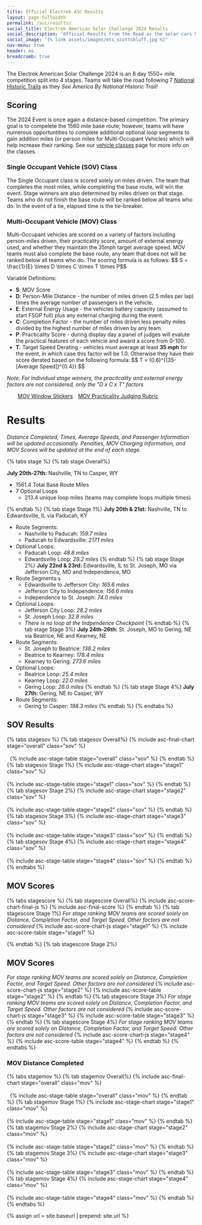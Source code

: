 ```yaml
---
title: Official Electrek ASC Results
layout: page-fullwidth
permalink: /asc/results/
social_title: Electrek American Solar Challenge 2024 Results
social_description: 'Official Results from the Road as the solar cars See America By National Historic Trail'
social_image: "{% link assets/images/ets_scottsbluff.jpg %}"
nav-menu: true
header: no
breadcrumb: true
---
```


The Electrek American Solar Challenge 2024 is an 8 day 1550+ mile competition split into 4 stages. Teams will take the road following 7 [National Historic Trails](https://www.nps.gov/subjects/nationaltrailssystem/national-historic-trails.htm) as they _See America By National Historic Trail!_


## Scoring 

The 2024 Event is once again a distance-based competition. The primary goal is to compelete the 1560 mile base route; however, teams will have numerous opportuntities to complete additional optional loop segments to gain addition miles (or person miles for Multi-Occupant Vehicles) which will help increase their ranking. See our [vehicle classes](https://www.americansolarchallenge.org/the-competition/vehicle-classes/) page for more info on the classes.


### Single Occupant Vehicle (SOV) Class
The Single Occupant class is scored solely on miles driven. The team that completes the most miles, while completing the base route, will win the event. Stage winners are also determined by miles driven on that stage. Teams who do not finish the base route will be ranked below all teams who do. In the event of a tie, elapsed time is the tie-breaker. 

### Multi-Occupant Vehicle (MOV) Class
Multi-Occupant vehicles are scored on a variety of factors including person-miles driven, their practicality score, amount of external energy used, and whether they maintain the 35mph target average speed. MOV teams must also complete the base route, any team that does not will be ranked below all teams who do. The scoring formula is as follows: \$$ S = \frac{1}{E} \times D \times C \times T \times P$$

Variable Definitions: 
- __S__: MOV Score
- __D__: Person-Mile Distance - the number of miles driven (2.5 miles per lap) times the average number of passengers in the vehicle. 
- __E__: External Energy Usage - the vehicles battery capacity (assumed to start FSGP full) plus any external charging during the event. 
- __C__: Completion Factor - the number of miles driven less penalty miles divided by the highest number of miles driven by any team. 
- __P__: Practicality Score - during display day a panel of judges will evalute the practical features of each vehicle and award a score from 0-100.
- __T__: Target Speed Derating - vehicles must average at least <b>35 mph</b> for the event, in which case this factor will be 1.0. Otherwise they have their score derated based on the following formula: \$$ T = (0.6)^{(35-[Average Speed])^{0.4}} $$

_Note: For individual stage winners, the pracitcality and external energy factors are not considered, only the "D x C x T" factors_

<ul class="actions">
<a href="https://www.americansolarchallenge.org/ASC/wp-content/uploads/2024/07/MOV-Team-Window-Stickers.pdf" class="button special" style="margin:5px">MOV Window Stickers</a>
<a href="https://www.americansolarchallenge.org/ASC/wp-content/uploads/2024/07/ASC-2024-MOV-Practicality-Rubric-Template.pdf" class="button special" style="margin:5px">MOV Practicality Judging Rubric</a>
</ul>

# Results

_Distance Completed, Times, Average Speeds, and Passenger Information will be updated occasionally. Penalties, MOV Charging Information, and MOV Scores will be updated at the end of each stage._


{% tabs stage %}
{% tab stage Overall%}

__July 20th-27th:__ Nashville, TN to Casper, WY
- 1561.4 Total Base Route Miles
- 7 Optional Loops
    - 213.4 unique loop miles (teams may complete loops multiple times)

{% endtab %}
{% tab stage Stage 1%}
__July 20th & 21st:__ Nashville, TN to Edwardsville, IL via Paducah, KY
- Route Segments:
  - Nashville to Paducah: <i>159.7 miles</i>
  - Paducah to Edwardsville: <i>217.1 miles</i>
- Optional Loops:
  - Paducah Loop: <i>48.8 miles</i>
  - Edwardsville Loop: <i>29.2 miles</i>
{% endtab %}
{% tab stage Stage 2%}
__July 22nd & 23rd:__ Edwardsville, IL to St. Joseph, MO via Jefferson City, MO and Independence, MO
- Route Segments:s
  - Edwardsville to Jefferson City: <i>165.6 miles</i>
  - Jefferson City to Independence: <i>156.6 miles</i>
  - Independence to St. Joseph: <i>74.0 miles</i>
- Optional Loops:
  - Jefferson City Loop: <i>28.2 miles</i>
  - St. Joseph Loop: <i>32.8 miles</i>
  - _There is no loop at the Indpendence Checkpoint_
{% endtab %}
{% tab stage Stage 3%}
__July 24th-26th:__ St. Joseph, MO to Gering, NE via Beatrice, NE and Kearney, NE
- Route Segments:
  - St. Joseph to Beatrice: <i>138.2 miles</i>
  - Beatrice to Kearney: <i>178.4 miles</i>
  - Kearney to Gering: <i>273.6 miles</i>
- Optional Loops:
  - Beatrice Loop: <i>25.4 miles</i>
  - Kearney Loop: <i>22.0 miles</i>
  - Gering Loop: <i>26.0 miles</i>
{% endtab %}
{% tab stage Stage 4%}
__July 27th:__ Gering, NE to Casper, WY
- Route Segments:
  - Gering to Casper: <i>198.3 miles</i>
{% endtab %}
{% endtabs %}
## SOV Results
{% tabs stagesov %}
{% tab stagesov Overall%}
{% include asc-final-chart stage="overall" class="sov" %}
<br>&nbsp;
<br>&nbsp;
{% include asc-stage-table stage="overall" class="sov" %}
{% endtab %}
{% tab stagesov Stage 1%}
{% include asc-stage-chart stage="stage1" class="sov" %}
<br>&nbsp;<br>
{% include asc-stage-table stage="stage1" class="sov" %}
{% endtab %}
{% tab stagesov Stage 2%}
{% include asc-stage-chart stage="stage2" class="sov" %}
<br>&nbsp;<br>
{% include asc-stage-table stage="stage2" class="sov" %}
{% endtab %}
{% tab stagesov Stage 3%}
{% include asc-stage-chart stage="stage3" class="sov" %}
<br>&nbsp;<br>
{% include asc-stage-table stage="stage3" class="sov" %}
{% endtab %}
{% tab stagesov Stage 4%}
{% include asc-stage-chart stage="stage4" class="sov" %}
<br>&nbsp;<br>
{% include asc-stage-table stage="stage4" class="sov" %}
{% endtab %}
{% endtabs %}
<br>
## MOV Scores
{% tabs stagescore %}
{% tab stagescore Overall%}
{% include asc-score-chart-final-js %}
{% include asc-final-score %}
{% endtab %}
{% tab stagescore Stage 1%}
_For stage ranking MOV teams are scored solely on Distance, Completion Factor, and Target Speed. Other factors are not considered_
{% include asc-score-chart-js stage="stage1" %}
{% include asc-score-table stage="stage1" %}

</ul>

{% endtab %}
{% tab stagescore Stage 2%}
## MOV Scores
_For stage ranking MOV teams are scored solely on Distance, Completion Factor, and Target Speed. Other factors are not considered_
{% include asc-score-chart-js stage="stage2" %}
{% include asc-score-table stage="stage2" %}
{% endtab %}
{% tab stagescore Stage 3%}
_For stage ranking MOV teams are scored solely on Distance, Completion Factor, and Target Speed. Other factors are not considered_
{% include asc-score-chart-js stage="stage3" %}
{% include asc-score-table stage="stage3" %}
{% endtab %}
{% tab stagescore Stage 4%}
_For stage ranking MOV teams are scored solely on Distance, Completion Factor, and Target Speed. Other factors are not considered_
{% include asc-score-chart-js stage="stage4" %}
{% include asc-score-table stage="stage4" %}
{% endtab %}
{% endtabs %}
<br>
### MOV Distance Completed
{% tabs stagemov %}
{% tab stagemov Overall%}
{% include asc-final-chart stage="overall" class="mov" %}
<br>&nbsp;
<br>&nbsp;
{% include asc-stage-table stage="overall" class="mov" %}
{% endtab %}
{% tab stagemov Stage 1%}
{% include asc-stage-chart stage="stage1" class="mov" %}
<br>&nbsp;<br>
{% include asc-stage-table stage="stage1" class="mov" %}
{% endtab %}
{% tab stagemov Stage 2%}
{% include asc-stage-chart stage="stage2" class="mov" %}
<br>&nbsp;<br>
{% include asc-stage-table stage="stage2" class="mov" %}
{% endtab %}
{% tab stagemov Stage 3%}
{% include asc-stage-chart stage="stage3" class="mov" %}
<br>&nbsp;<br>
{% include asc-stage-table stage="stage3" class="mov" %}
{% endtab %}
{% tab stagemov Stage 4%}
{% include asc-stage-chart stage="stage4" class="mov" %}
<br>&nbsp;<br>
{% include asc-stage-table stage="stage4" class="mov" %}
{% endtab %}
{% endtabs %}

{% assign url = site.baseurl | prepend: site.url %}
<link rel="stylesheet" href="{{ url }}/assets/css/tabs.css">
<script src="{{ url }}/assets/js/tabs.js"></script>
<script> jekyllTabs.init({
    syncTabsWithSameLabels: true,
    activateTabFromUrl: true,
});
</script>
<script type="text/javascript" async
  src="https://cdnjs.cloudflare.com/ajax/libs/mathjax/2.7.1/MathJax.js?config=TeX-MML-AM_CHTML">
</script>



